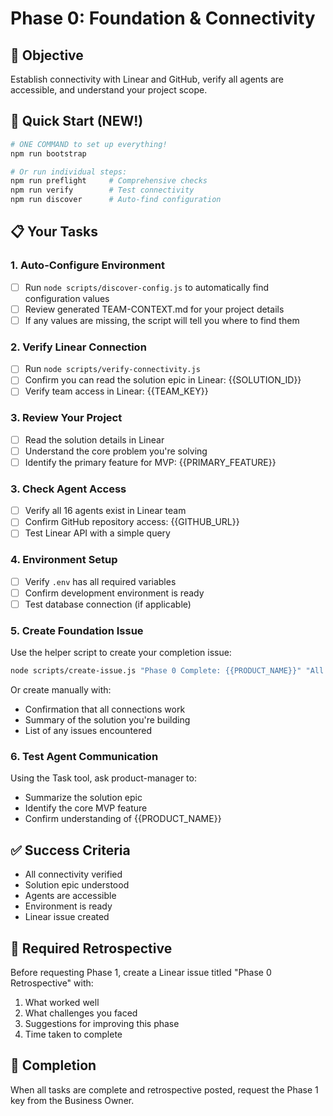 # Phase 0: Foundation & Connectivity

## 🎯 Objective
Establish connectivity with Linear and GitHub, verify all agents are accessible, and understand your project scope.

## 🚀 Quick Start (NEW!)
```bash
# ONE COMMAND to set up everything!
npm run bootstrap

# Or run individual steps:
npm run preflight     # Comprehensive checks
npm run verify        # Test connectivity
npm run discover      # Auto-find configuration
```

## 📋 Your Tasks

### 1. Auto-Configure Environment
- [ ] Run `node scripts/discover-config.js` to automatically find configuration values
- [ ] Review generated TEAM-CONTEXT.md for your project details
- [ ] If any values are missing, the script will tell you where to find them

### 2. Verify Linear Connection
- [ ] Run `node scripts/verify-connectivity.js`
- [ ] Confirm you can read the solution epic in Linear: {{SOLUTION_ID}}
- [ ] Verify team access in Linear: {{TEAM_KEY}}

### 3. Review Your Project
- [ ] Read the solution details in Linear
- [ ] Understand the core problem you're solving
- [ ] Identify the primary feature for MVP: {{PRIMARY_FEATURE}}

### 3. Check Agent Access
- [ ] Verify all 16 agents exist in Linear team
- [ ] Confirm GitHub repository access: {{GITHUB_URL}}
- [ ] Test Linear API with a simple query

### 4. Environment Setup
- [ ] Verify `.env` has all required variables
- [ ] Confirm development environment is ready
- [ ] Test database connection (if applicable)

### 5. Create Foundation Issue
Use the helper script to create your completion issue:
```bash
node scripts/create-issue.js "Phase 0 Complete: {{PRODUCT_NAME}}" "All connections verified. Solution understood. Ready for Phase 1."
```
Or create manually with:
- Confirmation that all connections work
- Summary of the solution you're building
- List of any issues encountered

### 6. Test Agent Communication
Using the Task tool, ask product-manager to:
- Summarize the solution epic
- Identify the core MVP feature
- Confirm understanding of {{PRODUCT_NAME}}

## ✅ Success Criteria
- All connectivity verified
- Solution epic understood
- Agents are accessible
- Environment is ready
- Linear issue created

## 📝 Required Retrospective
Before requesting Phase 1, create a Linear issue titled "Phase 0 Retrospective" with:
1. What worked well
2. What challenges you faced
3. Suggestions for improving this phase
4. Time taken to complete

## 🔐 Completion
When all tasks are complete and retrospective posted, request the Phase 1 key from the Business Owner.